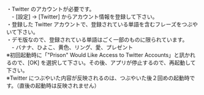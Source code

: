 ・Twitter のアカウントが必要です。<br>
　- [設定] → [Twitter] からアカウント情報を登録して下さい。<br>
・登録した Twitter アカウントで、登録されている単語を含むフレーズをつぶやいて下さい。<br>
・デモ版なので、登録されている単語はごく一部のものに限られています。<br>
　- バナナ、ひよこ、黄色、リング、愛、プレゼント<br>
※初回起動時に「"Prison" Would Like Access to Twitter Accounts」と訊かれるので、[OK] を選択して下さい。その後、アプリが停止するので、再起動して下さい。<br>
※Twitter につぶやいた内容が反映されるのは、つぶやいた後２回めの起動時です。（直後の起動時は反映されません）<br>
